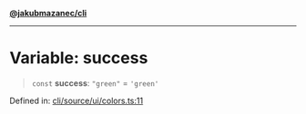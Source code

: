[**@jakubmazanec/cli**](../../../../README.md)

---

# Variable: success

> `const` **success**: `"green"` = `'green'`

Defined in:
[cli/source/ui/colors.ts:11](https://github.com/jakubmazanec/tools/blob/6fe16df773d5da14c29261ea934e72b3f99fabb7/packages/cli/source/ui/colors.ts#L11)
